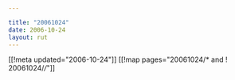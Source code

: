 ```yaml
---

title: "20061024"
date: 2006-10-24
layout: rut
---
```


[[!meta updated="2006-10-24"]]
[[!map pages="20061024/* and ! 20061024/*/*"]]
